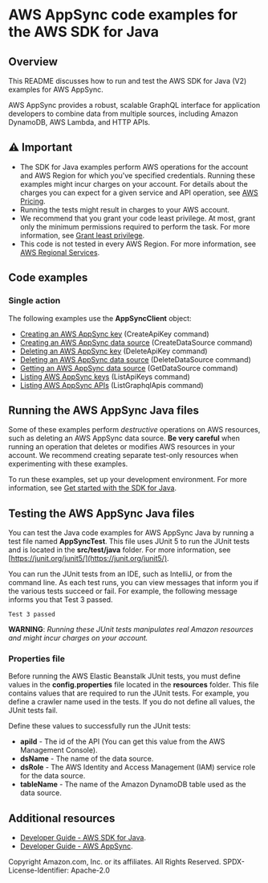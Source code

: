 # AWS AppSync code examples for the AWS SDK for Java

## Overview
This README discusses how to run and test the AWS SDK for Java (V2) examples for AWS AppSync.

AWS AppSync provides a robust, scalable GraphQL interface for application developers to combine data from multiple sources, including Amazon DynamoDB, AWS Lambda, and HTTP APIs.

## ⚠️ Important
* The SDK for Java examples perform AWS operations for the account and AWS Region for which you've specified credentials. Running these examples might incur charges on your account. For details about the charges you can expect for a given service and API operation, see [AWS Pricing](https://aws.amazon.com/pricing/).
* Running the tests might result in charges to your AWS account.
* We recommend that you grant your code least privilege. At most, grant only the minimum permissions required to perform the task. For more information, see [Grant least privilege](https://docs.aws.amazon.com/IAM/latest/UserGuide/best-practices.html#grant-least-privilege). 
* This code is not tested in every AWS Region. For more information, see [AWS Regional Services](https://aws.amazon.com/about-aws/global-infrastructure/regional-product-services).

## Code examples

### Single action

The following examples use the **AppSyncClient** object:

- [Creating an AWS AppSync key](https://github.com/awsdocs/aws-doc-sdk-examples/blob/main/javav2/example_code/appsync/src/main/java/com/example/appsync/CreateApiKey.java) (CreateApiKey command)
- [Creating an AWS AppSync data source](https://github.com/awsdocs/aws-doc-sdk-examples/blob/main/javav2/example_code/appsync/src/main/java/com/example/appsync/CreateDataSource.java) (CreateDataSource command)
- [Deleting an AWS AppSync key](https://github.com/awsdocs/aws-doc-sdk-examples/blob/main/javav2/example_code/appsync/src/main/java/com/example/appsync/DeleteApiKey.java) (DeleteApiKey command)
- [Deleting an AWS AppSync data source](https://github.com/awsdocs/aws-doc-sdk-examples/blob/main/javav2/example_code/appsync/src/main/java/com/example/appsync/DeleteDataSource.java) (DeleteDataSource command)
- [Getting an AWS AppSync data source](https://github.com/awsdocs/aws-doc-sdk-examples/blob/main/javav2/example_code/appsync/src/main/java/com/example/appsync/GetDataSource.java) (GetDataSource command)
- [Listing AWS AppSync keys](https://github.com/awsdocs/aws-doc-sdk-examples/blob/main/javav2/example_code/appsync/src/main/java/com/example/appsync/ListApiKeys.java) (ListApiKeys command)
- [Listing AWS AppSync APIs](https://github.com/awsdocs/aws-doc-sdk-examples/blob/main/javav2/example_code/appsync/src/main/java/com/example/appsync/ListGraphqlApis.java) (ListGraphqlApis command)

## Running the AWS AppSync Java files

Some of these examples perform *destructive* operations on AWS resources, such as deleting an AWS AppSync data source. **Be very careful** when running an operation that deletes or modifies AWS resources in your account. We recommend creating separate test-only resources when experimenting with these examples.

To run these examples, set up your development environment. For more information, 
see [Get started with the SDK for Java](https://docs.aws.amazon.com/sdk-for-java/latest/developer-guide/setup.html). 


 ## Testing the AWS AppSync Java files

You can test the Java code examples for AWS AppSync Java by running a test file named **AppSyncTest**. This file uses JUnit 5 to run the JUnit tests and is located in the **src/test/java** folder. For more information, see [https://junit.org/junit5/](https://junit.org/junit5/).

You can run the JUnit tests from an IDE, such as IntelliJ, or from the command line. As each test runs, you can view messages that inform you if the various tests succeed or fail. For example, the following message informs you that Test 3 passed.

	Test 3 passed

**WARNING**: _Running these JUnit tests manipulates real Amazon resources and might incur charges on your account._

 ### Properties file
Before running the AWS Elastic Beanstalk JUnit tests, you must define values in the **config.properties** file located in the **resources** folder. This file contains values that are required to run the JUnit tests. For example, you define a crawler name used in the tests. If you do not define all values, the JUnit tests fail.

Define these values to successfully run the JUnit tests:

- **apiId** - The id of the API (You can get this value from the AWS Management Console).  
- **dsName** - The name of the data source. 
- **dsRole** - The AWS Identity and Access Management (IAM) service role for the data source. 
- **tableName** - The name of the Amazon DynamoDB table used as the data source.

## Additional resources
* [Developer Guide - AWS SDK for Java](https://docs.aws.amazon.com/sdk-for-java/latest/developer-guide/home.html).
* [Developer Guide - AWS AppSync](https://docs.aws.amazon.com/appsync/latest/devguide/what-is-appsync.html).

Copyright Amazon.com, Inc. or its affiliates. All Rights Reserved. SPDX-License-Identifier: Apache-2.0

